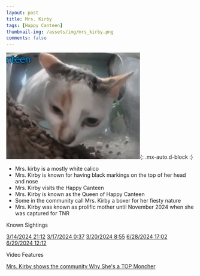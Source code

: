 ```yaml
---
layout: post
title: Mrs. Kirby
tags: [Happy Canteen]
thumbnail-img: /assets/img/mrs_kirby.png
comments: false
---
```


![Mrs. Kirby](/assets/img/mrs_kirby.png){: .mx-auto.d-block :}

* Mrs. kirby is a mostly white calico
* Mrs. Kirby is known for having black markings on the top of her head and nose
* Mrs. Kirby visits the Happy Canteen
* Mrs. Kirby is known as the Queen of Happy Canteen
* Some in the community call Mrs. Kirby a boxer for her fiesty nature
* Mrs. Kirby was known as prolific mother until November 2024 when she was captured for TNR

Known Sightings

[3/14/2024 21:12](https://youtu.be/QmjoEQ7wij0?si=szTszZCGhwJh8QBP&t=34782)
[3/17/2024 0:37](https://youtu.be/GTlM8umxdA4?si=00kZCMo5jDHm4bE3&t=2321)
[3/20/2024 8:55](https://youtu.be/iN1IfACl9MI?si=j-maRjzuWsO3PBja&t=1761)
[6/28/2024 17:02](https://youtu.be/R6b12Ze2NN8?si=7khECft2xtyp7IQQ&t=3359)
[6/29/2024 12:12](https://youtu.be/Z1A4SLImHsU?si=gw9P04h3FKoeUCTm&t=596)

Video Features

[Mrs. Kirby shows the community Why She's a TOP Moncher](https://www.youtube.com/watch?v=ktYVBCQEC9E)

